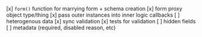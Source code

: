 [x] `form()` function for marrying form + schema creation
[x] form proxy object type/thing
[x] pass outer instances into inner logic callbacks
[ ] heterogenous data
[x] sync validation
[x] tests for validation
[ ] hidden fields
[ ] metadata (required, disabled reason, etc)
